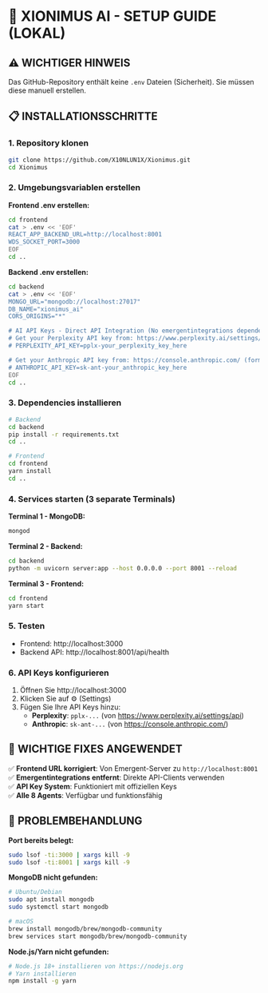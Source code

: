 # 🚀 XIONIMUS AI - SETUP GUIDE (LOKAL)

## ⚠️ WICHTIGER HINWEIS
Das GitHub-Repository enthält keine `.env` Dateien (Sicherheit). Sie müssen diese manuell erstellen.

## 📋 INSTALLATIONSSCHRITTE

### **1. Repository klonen**
```bash
git clone https://github.com/X10NLUN1X/Xionimus.git
cd Xionimus
```

### **2. Umgebungsvariablen erstellen**

**Frontend .env erstellen:**
```bash
cd frontend
cat > .env << 'EOF'
REACT_APP_BACKEND_URL=http://localhost:8001
WDS_SOCKET_PORT=3000
EOF
cd ..
```

**Backend .env erstellen:**
```bash
cd backend  
cat > .env << 'EOF'
MONGO_URL="mongodb://localhost:27017"
DB_NAME="xionimus_ai"
CORS_ORIGINS="*"

# AI API Keys - Direct API Integration (No emergentintegrations dependency)
# Get your Perplexity API key from: https://www.perplexity.ai/settings/api (format: pplx-...)
# PERPLEXITY_API_KEY=pplx-your_perplexity_key_here

# Get your Anthropic API key from: https://console.anthropic.com/ (format: sk-ant-...)  
# ANTHROPIC_API_KEY=sk-ant-your_anthropic_key_here
EOF
cd ..
```

### **3. Dependencies installieren**
```bash
# Backend
cd backend
pip install -r requirements.txt
cd ..

# Frontend  
cd frontend
yarn install
cd ..
```

### **4. Services starten (3 separate Terminals)**

**Terminal 1 - MongoDB:**
```bash
mongod
```

**Terminal 2 - Backend:**
```bash
cd backend
python -m uvicorn server:app --host 0.0.0.0 --port 8001 --reload
```

**Terminal 3 - Frontend:**
```bash
cd frontend
yarn start
```

### **5. Testen**
- Frontend: http://localhost:3000
- Backend API: http://localhost:8001/api/health

### **6. API Keys konfigurieren**
1. Öffnen Sie http://localhost:3000
2. Klicken Sie auf ⚙️ (Settings)
3. Fügen Sie Ihre API Keys hinzu:
   - **Perplexity**: `pplx-...` (von https://www.perplexity.ai/settings/api)
   - **Anthropic**: `sk-ant-...` (von https://console.anthropic.com/)

## 🎯 WICHTIGE FIXES ANGEWENDET

✅ **Frontend URL korrigiert**: Von Emergent-Server zu `http://localhost:8001`  
✅ **Emergentintegrations entfernt**: Direkte API-Clients verwenden  
✅ **API Key System**: Funktioniert mit offiziellen Keys  
✅ **Alle 8 Agents**: Verfügbar und funktionsfähig  

## 🔧 PROBLEMBEHANDLUNG

**Port bereits belegt:**
```bash
sudo lsof -ti:3000 | xargs kill -9
sudo lsof -ti:8001 | xargs kill -9
```

**MongoDB nicht gefunden:**
```bash
# Ubuntu/Debian
sudo apt install mongodb
sudo systemctl start mongodb

# macOS  
brew install mongodb/brew/mongodb-community
brew services start mongodb/brew/mongodb-community
```

**Node.js/Yarn nicht gefunden:**
```bash
# Node.js 18+ installieren von https://nodejs.org
# Yarn installieren
npm install -g yarn
```